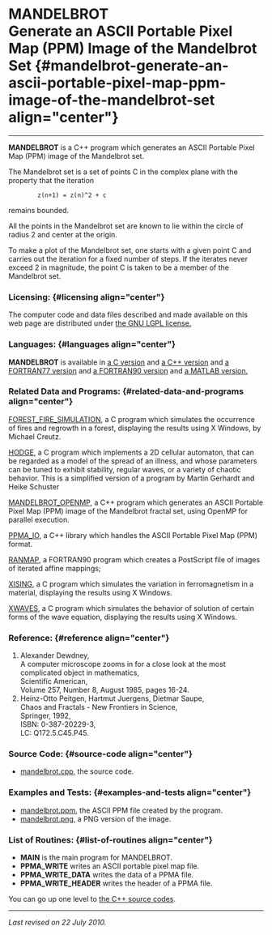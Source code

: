 MANDELBROT\
Generate an ASCII Portable Pixel Map (PPM) Image of the Mandelbrot Set {#mandelbrot-generate-an-ascii-portable-pixel-map-ppm-image-of-the-mandelbrot-set align="center"}
======================================================================

------------------------------------------------------------------------

**MANDELBROT** is a C++ program which generates an ASCII Portable Pixel
Map (PPM) image of the Mandelbrot set.

The Mandelbrot set is a set of points C in the complex plane with the
property that the iteration

            z(n+1) = z(n)^2 + c
          

remains bounded.

All the points in the Mandelbrot set are known to lie within the circle
of radius 2 and center at the origin.

To make a plot of the Mandelbrot set, one starts with a given point C
and carries out the iteration for a fixed number of steps. If the
iterates never exceed 2 in magnitude, the point C is taken to be a
member of the Mandelbrot set.

### Licensing: {#licensing align="center"}

The computer code and data files described and made available on this
web page are distributed under [the GNU LGPL
license.](../../txt/gnu_lgpl.txt)

### Languages: {#languages align="center"}

**MANDELBROT** is available in [a C
version](../../c_src/mandelbrot/mandelbrot.html) and [a C++
version](../../cpp_src/mandelbrot/mandelbrot.html) and [a FORTRAN77
version](../../f77_src/mandelbrot/mandelbrot.html) and [a FORTRAN90
version](../../f_src/mandelbrot/mandelbrot.html) and [a MATLAB
version.](../../m_src/mandelbrot/mandelbrot.html)

### Related Data and Programs: {#related-data-and-programs align="center"}

[FOREST\_FIRE\_SIMULATION](../../c_src/forest_fire_simulation/forest_fire_simulation.html),
a C program which simulates the occurrence of fires and regrowth in a
forest, displaying the results using X Windows, by Michael Creutz.

[HODGE](../../c_src/hodge/hodge.html), a C program which implements a 2D
cellular automaton, that can be regarded as a model of the spread of an
illness, and whose parameters can be tuned to exhibit stability, regular
waves, or a variety of chaotic behavior. This is a simplified version of
a program by Martin Gerhardt and Heike Schuster

[MANDELBROT\_OPENMP](../../cpp_src/mandelbrot_openmp/mandelbrot_openmp.html),
a C++ program which generates an ASCII Portable Pixel Map (PPM) image of
the Mandelbrot fractal set, using OpenMP for parallel execution.

[PPMA\_IO](../../cpp_src/ppma_io/ppma_io.html), a C++ library which
handles the ASCII Portable Pixel Map (PPM) format.

[RANMAP](../../f_src/ranmap/ranmap.html), a FORTRAN90 program which
creates a PostScript file of images of iterated affine mappings;

[XISING](../../c_src/xising/xising.html), a C program which simulates
the variation in ferromagnetism in a material, displaying the results
using X Windows.

[XWAVES](../../c_src/xwaves/xwaves.html), a C program which simulates
the behavior of solution of certain forms of the wave equation,
displaying the results using X Windows.

### Reference: {#reference align="center"}

1.  Alexander Dewdney,\
    A computer microscope zooms in for a close look at the most
    complicated object in mathematics,\
    Scientific American,\
    Volume 257, Number 8, August 1985, pages 16-24.
2.  Heinz-Otto Peitgen, Hartmut Juergens, Dietmar Saupe,\
    Chaos and Fractals - New Frontiers in Science,\
    Springer, 1992,\
    ISBN: 0-387-20229-3,\
    LC: Q172.5.C45.P45.

### Source Code: {#source-code align="center"}

-   [mandelbrot.cpp](mandelbrot.cpp), the source code.

### Examples and Tests: {#examples-and-tests align="center"}

-   [mandelbrot.ppm](mandelbrot.ppm), the ASCII PPM file created by the
    program.
-   [mandelbrot.png](mandelbrot.png), a PNG version of the image.

### List of Routines: {#list-of-routines align="center"}

-   **MAIN** is the main program for MANDELBROT.
-   **PPMA\_WRITE** writes an ASCII portable pixel map file.
-   **PPMA\_WRITE\_DATA** writes the data of a PPMA file.
-   **PPMA\_WRITE\_HEADER** writes the header of a PPMA file.

You can go up one level to [the C++ source codes](../cpp_src.html).

------------------------------------------------------------------------

*Last revised on 22 July 2010.*

